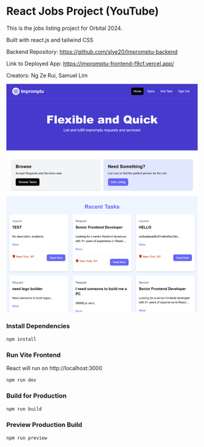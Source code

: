# React Jobs Project (YouTube)

This is the jobs listing project for Orbital 2024.

Built with react.js and tailwind CSS

Backend Repository: https://github.com/slye20/Impromptu-backend

Link to Deployed App: https://impromptu-frontend-f9cf.vercel.app/

Creators: Ng Ze Rui, Samuel Lim

<img src="public/screen.png" />

### Install Dependencies

```bash
npm install
```

### Run Vite Frontend

React will run on http://localhost:3000

```bash
npm run dev
```

### Build for Production

```bash
npm run build
```

### Preview Production Build

```bash
npm run preview
```
